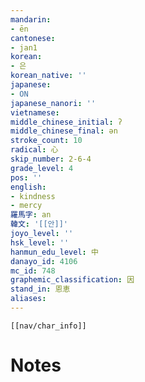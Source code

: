 ```yaml
---
mandarin:
- ēn
cantonese:
- jan1
korean:
- 은
korean_native: ''
japanese:
- ON
japanese_nanori: ''
vietnamese:
middle_chinese_initial: ʔ
middle_chinese_final: ǝn
stroke_count: 10
radical: 心
skip_number: 2-6-4
grade_level: 4
pos: ''
english:
- kindness
- mercy
羅馬字: an
韓文: '[[안]]'
joyo_level: ''
hsk_level: ''
hanmun_edu_level: 中
danayo_id: 4106
mc_id: 748
graphemic_classification: 因
stand_in: 恩恵
aliases:
---
```

```meta-bind-embed
[[nav/char_info]]
```

# Notes
